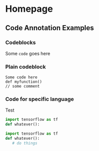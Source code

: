 # Homepage

## Code Annotation Examples

### Codeblocks

Some `code` goes here

### Plain codeblock

```
Some code here
def myfunction()
// some comment
```

### Code for specific language

Test

```py title="test-title.py"
import tensorflow as tf
def whatever():
```

```py linenums="1" hl_lines="2 3"
import tensorflow as tf
def whatever():
   # do things
```

